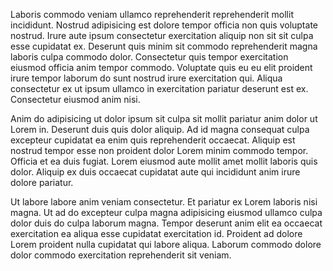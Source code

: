 Laboris commodo veniam ullamco reprehenderit reprehenderit mollit incididunt. Nostrud adipisicing est dolore tempor officia non quis voluptate nostrud. Irure aute ipsum consectetur exercitation aliquip non sit sit culpa esse cupidatat ex. Deserunt quis minim sit commodo reprehenderit magna laboris culpa commodo dolor. Consectetur quis tempor exercitation eiusmod officia anim tempor commodo. Voluptate quis eu eu elit proident irure tempor laborum do sunt nostrud irure exercitation qui. Aliqua consectetur ex ut ipsum ullamco in exercitation pariatur deserunt est ex. Consectetur eiusmod anim nisi.

Anim do adipisicing ut dolor ipsum sit culpa sit mollit pariatur anim dolor ut Lorem in. Deserunt duis quis dolor aliquip. Ad id magna consequat culpa excepteur cupidatat ea enim quis reprehenderit occaecat. Aliquip est nostrud tempor esse non proident dolor Lorem minim commodo tempor. Officia et ea duis fugiat. Lorem eiusmod aute mollit amet mollit laboris quis dolor. Aliquip ex duis occaecat cupidatat aute qui incididunt anim irure dolore pariatur.

Ut labore labore anim veniam consectetur. Et pariatur ex Lorem laboris nisi magna. Ut ad do excepteur culpa magna adipisicing eiusmod ullamco culpa dolor duis do culpa laborum magna. Tempor deserunt anim elit ea occaecat exercitation ea aliqua esse cupidatat exercitation id. Proident ad dolore Lorem proident nulla cupidatat qui labore aliqua. Laborum commodo dolore dolor commodo exercitation reprehenderit sit veniam.
